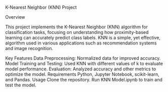 K-Nearest Neighbor (KNN) Project

Overview

This project implements the K-Nearest Neighbor (KNN) algorithm for classification tasks, focusing on understanding how proximity-based learning can accurately predict class labels. KNN is a simple, yet effective, algorithm used in various applications such as recommendation systems and image recognition.

Key Features
Data Preprocessing: Normalized data for improved accuracy.
Model Training and Testing: Used KNN with different values of k to evaluate model performance.
Evaluation: Analyzed accuracy and other metrics to optimize the model.
Requirements
Python, Jupyter Notebook, scikit-learn, and Pandas.
Usage
Clone the repository.
Run KNN Model.ipynb to train and test the model.
